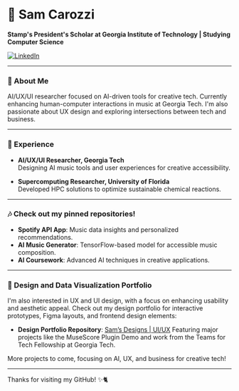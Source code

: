 # 🌌 Sam Carozzi 

**Stamp's President's Scholar at Georgia Institute of Technology | Studying Computer Science**

[![LinkedIn](https://img.shields.io/badge/LinkedIn-0077B5?style=for-the-badge&logo=Linkedin&logoColor=white)](https://www.linkedin.com/in/samantha-carozzi-904976245/)

---

### 🌟 About Me

AI/UX/UI researcher focused on AI-driven tools for creative tech. Currently enhancing human-computer interactions in music at Georgia Tech. I'm also passionate about UX design and exploring intersections between tech and business.

---

### 📂 Experience

- **AI/UX/UI Researcher, Georgia Tech**  
  Designing AI music tools and user experiences for creative accessibility.
  
- **Supercomputing Researcher, University of Florida**  
  Developed HPC solutions to optimize sustainable chemical reactions.

---

### 🎶 Check out my pinned repositories!

- **Spotify API App**: Music data insights and personalized recommendations.
- **AI Music Generator**: TensorFlow-based model for accessible music composition.
- **AI Coursework**: Advanced AI techniques in creative applications.

---

### 🎨 Design and Data Visualization Portfolio

I'm also interested in UX and UI design, with a focus on enhancing usability and aesthetic appeal. Check out my design portfolio for interactive prototypes, Figma layouts, and frontend design elements:

- **Design Portfolio Repository**: [Sam’s Designs | UI/UX]([https://github.com/samcarozzi/design-portfolio](https://github.com/samcarozzi/Portfolio-Design-FrontEnd-))  
  Featuring major projects like the MuseScore Plugin Demo and work from the Teams for Tech Fellowship at Georgia Tech.

More projects to come, focusing on AI, UX, and business for creative tech!

--- 

Thanks for visiting my GitHub! ✨🐈
